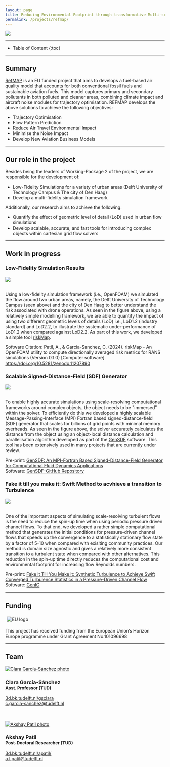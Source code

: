 ```yaml
---
layout: page
title: Reducing Environmental Footprint through transformative Multi-scale Aviation Planning
permalink: /projects/refmap/
---
```


<div class="row">
  <div class="col-sm-8 col-xs-8"><img class="img-responsive" src="{{ "img/refmap.png" }}"></div>
</div>

- - -

* Table of Content
{:toc}

- - -
## Summary

[RefMAP](https://www.refmap.eu) is an EU funded project that aims to develops a fuel-based air quality model that accounts for both conventional fossil fuels and sustainable aviation fuels. This model captures primary and secondary pollutants in both polluted and cleaner areas, combining climate impact and aircraft noise modules for trajectory optimisation. REFMAP develops the above solutions to achieve the following objectives:

- Trajectory Optimisation
- Flow Pattern Prediction
- Reduce Air Travel Environmental Impact
- Minimise the Noise Impact
- Develop New Aviation Business Models

- - -
## Our role in the project

Besides being the leaders of Working-Package 2 of the project, we are responsible for the development of:
- Low-Fidelity Simulations for a variety of urban areas (Delft University of Technology Campus & The city of Den Haag)
- Develop a multi-fidelity simulation framework

Additionally, our research aims to achieve the following:
- Quantify the effect of geometric level of detail (LoD) used in urban flow simulations
- Develop scalable, accurate, and fast tools for introducing complex objects within cartesian grid flow solvers

- - -
## Work in progress
### Low-Fidelity Simulation Results

<div class="row">
  <div class="col-sm-8 col-xs-8"><img class="img-responsive" src="{{ "img/campus_riskmap.jpg" }}"></div>
</div>
<br>

Using a low-fidelity simulation framework (i.e., OpenFOAM) we simulated the flow around two urban areas, namely, the Delft University of Technology Campus (seen above) and the city of Den Haag to better understand the risk associated with drone operations. As seen in the figure above, using a relatively simple modelling framework, we are able to quantify the impact of using two different geometric levels of details (LoD) i.e., LoD1.2 (industry standard) and LoD2.2, to illustrate the systematic under-performance of LoD1.2 when compared against LoD2.2. As part of this work, we developed a simple tool [riskMap](https://github.com/AkshayPatil1994/riskMap).

Software Citation: Patil, A., & Garcia-Sanchez, C. (2024). riskMap - An OpenFOAM utility to compute directionally averaged risk metrics for RANS simulations (Version 0.1.0) [Computer software]. https://doi.org/10.5281/zenodo.11207890

### Scalable Signed-Distance-Field (SDF) Generator

<div class="row">
  <div class="col-sm-8 col-xs-8"><img class="img-responsive" src="{{ "img/windAroundBuildings.png" }}"></div>
</div>
<br>

To enable highly accurate simulations using scale-resolving computational frameworks around complex objects, the object needs to be "immersed" within the solver. To efficiently do this we developed a highly scalable Message-Passing-Interface (MPI) Fortran based signed-distance-field (SDF) generator that scales for billions of grid points with minimal memory overheads. As seen in the figure above, the solver accurately calculates the distance from the object using an object-local distance calculation and parallelisation algorithm developed as part of the [GenSDF](https://github.com/AkshayPatil1994/GenSDF) software. This tool has been extensively used in many projects that are currently under review. 

Pre-print: [GenSDF: An MPI-Fortran Based Signed-Distance-Field Generator for Computational Fluid Dynamics Applications](https://papers.ssrn.com/sol3/papers.cfm?abstract_id=5042856)  
Software: [GenSDF-GitHub Repository](https://github.com/AkshayPatil1994/GenSDF)

### Fake it till you make it: Swift Method to acvhieve a transition to Turbulence

<div class="row">
  <div class="col-sm-8 col-xs-8"><img class="img-responsive" src="{{ "img/fakeit.png" }}"></div>
</div>
<br>

One of the important aspects of simulating scale-resolving turbulent flows is the need to reduce the spin-up time when using periodic pressure driven channel flows. To that end, we developed a rather simple computational method that generates the initial conditions for pressure-driven channel flows that speeds up the convergence to a statistically stationary flow state by a factor of 5-10 when compared with exisiting community practices. Our method is domain size agnostic and gives a relatively more consistent transition to a turbulent state when compared with other alternatives. This reduction in the spin-up time directly reduces the computational cost and environmental footprint for increasing flow Reynolds numbers. 

Pre-print: [Fake it Till You Make it: Synthetic Turbulence to Achieve Swift Converged Turbulence Statistics in a Pressure-Driven Channel Flow](https://papers.ssrn.com/sol3/papers.cfm?abstract_id=5101082)  
Software: [GenIC](https://github.com/AkshayPatil1994/Synthetic-Eddy-Method-KCX2013)

- - -
## Funding

<div class="row">
<div style="padding:5px" class="col-md-2 col-sm-2 col-xs-4"><img src="/img/partners/eu.jpg" alt="EU logo" ></div>
</div>

This project has received funding from the European Union’s Horizon Europe programme under Grant Agreement No.101096698

- - -
## Team

<div class="row">

  <div class="col-md-4 col-sm-4 col-xs-6">
      <a href="https://3d.bk.tudelft.nl/gsclara"><img class="img-circle img-responsive" src="{{ site.baseurl }}/img/staff/clara.jpg" alt="Clara García-Sánchez photo" /></a>
    <h3>Clara García-Sánchez<br /><small>Asst. Professor (TUD)</small></h3>
    <p>
        <i class="fas fa-home"></i> <a href="https://3d.bk.tudelft.nl/gsclara">3d.bk.tudelft.nl/gsclara</a><br />
        <i class="fas fa-envelope"></i> <a href="mailto:c.garcia-sanchez@tudelft.nl">c.garcia-sanchez@tudelft.nl</a><br />
        <br />
        <br />
    </p>
  </div>

  <div class="col-md-4 col-sm-4 col-xs-6">
      <a href="https://3d.bk.tudelft.nl/apatil"><img class="img-circle img-responsive" src="{{ site.baseurl }}/img/staff/akshay.jpg" alt="Akshay Patil photo" /></a>
    <h3>Akshay Patil<br /><small>Post-Doctoral Researcher (TUD)</small></h3>
    <p>
        <i class="fas fa-home"></i> <a href="https://3d.bk.tudelft.nl/apatil">3d.bk.tudelft.nl/apatil/</a><br />
        <i class="fas fa-envelope"></i> <a href="mailto:a.l.patil@tudelft.nl">a.l.patil@tudelft.nl</a><br />
        <br />
        <br />
    </p>
  </div>  
  
</div>
